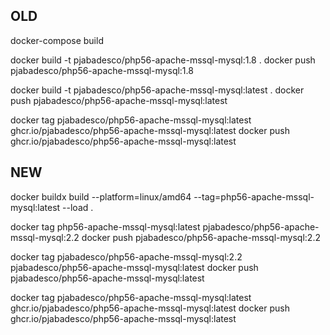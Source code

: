 ## OLD

docker-compose build

docker build -t pjabadesco/php56-apache-mssql-mysql:1.8 .
docker push pjabadesco/php56-apache-mssql-mysql:1.8

docker build -t pjabadesco/php56-apache-mssql-mysql:latest .
docker push pjabadesco/php56-apache-mssql-mysql:latest

docker tag pjabadesco/php56-apache-mssql-mysql:latest ghcr.io/pjabadesco/php56-apache-mssql-mysql:latest
docker push ghcr.io/pjabadesco/php56-apache-mssql-mysql:latest

## NEW

docker buildx build --platform=linux/amd64 --tag=php56-apache-mssql-mysql:latest --load .

docker tag php56-apache-mssql-mysql:latest pjabadesco/php56-apache-mssql-mysql:2.2
docker push pjabadesco/php56-apache-mssql-mysql:2.2

docker tag pjabadesco/php56-apache-mssql-mysql:2.2 pjabadesco/php56-apache-mssql-mysql:latest
docker push pjabadesco/php56-apache-mssql-mysql:latest

docker tag pjabadesco/php56-apache-mssql-mysql:latest ghcr.io/pjabadesco/php56-apache-mssql-mysql:latest
docker push ghcr.io/pjabadesco/php56-apache-mssql-mysql:latest
